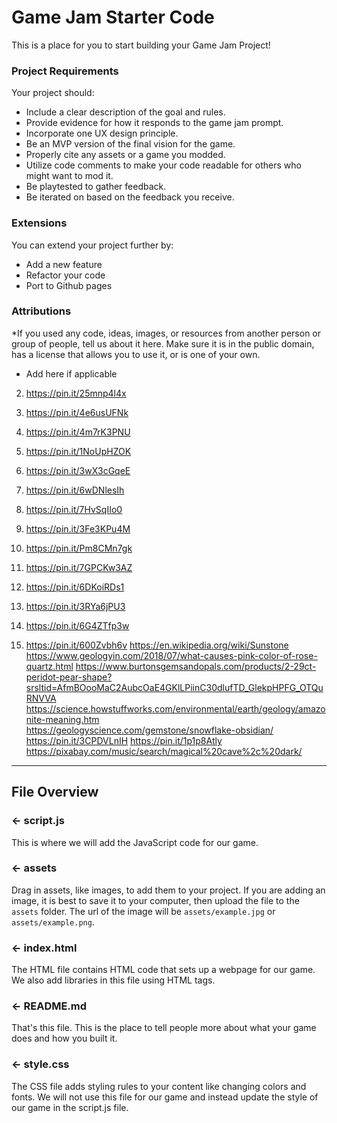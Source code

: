 # Game Jam Starter Code
This is a place for you to start building your Game Jam Project!

### Project Requirements
Your project should:
- Include a clear description of the goal and rules. 
- Provide evidence for how it responds to the game jam prompt.
- Incorporate one UX design principle.
- Be an MVP version of the final vision for the game. 
- Properly cite any assets or a game you modded.
- Utilize code comments to make your code readable for others who might want to mod it. 
- Be playtested to gather feedback.
- Be iterated on based on the feedback you receive.


### Extensions
You can extend your project further by:
- Add a new feature
- Refactor your code
- Port to Github pages

###  Attributions
*If you used any code, ideas, images, or resources from another person or group of people, tell us about it here. Make sure it is in the public domain, has a license that allows you to use it, or is one of your own.
- Add here if applicable
2. https://pin.it/25mnp4l4x

3. https://pin.it/4e6usUFNk

4. https://pin.it/4m7rK3PNU

5. https://pin.it/1NoUpHZOK

6. https://pin.it/3wX3cGqeE

7. https://pin.it/6wDNlesIh

8. https://pin.it/7HvSqIIo0

9. https://pin.it/3Fe3KPu4M

10. https://pin.it/Pm8CMn7gk

11. https://pin.it/7GPCKw3AZ

12. https://pin.it/6DKoiRDs1

13. https://pin.it/3RYa6jPU3

14. https://pin.it/6G4ZTfp3w

15. https://pin.it/600Zvbh6v
https://en.wikipedia.org/wiki/Sunstone 
https://www.geologyin.com/2018/07/what-causes-pink-color-of-rose-quartz.html 
https://www.burtonsgemsandopals.com/products/2-29ct-peridot-pear-shape?srsltid=AfmBOooMaC2AubcOaE4GKlLPiinC30dlufTD_GlekpHPFG_OTQuRNVVA
https://science.howstuffworks.com/environmental/earth/geology/amazonite-meaning.htm  
https://geologyscience.com/gemstone/snowflake-obsidian/  
https://pin.it/3CPDVLnIH 
 https://pin.it/1p1p8Atly
https://pixabay.com/music/search/magical%20cave%2c%20dark/

---

## File Overview

### ← script.js

This is where we will add the JavaScript code for our game.

### ← assets

Drag in assets, like images, to add them to your project. If you are adding an image, it is best to save it to your computer, then upload the file to the `assets` folder. The url of the image will be `assets/example.jpg` or `assets/example.png`.

### ← index.html

The HTML file contains HTML code that sets up a webpage for our game. We also add libraries in this file using HTML tags.

### ← README.md

That's this file. This is the place to tell people more about what your game does and how you built it. 

### ← style.css

The CSS file adds styling rules to your content like changing colors and fonts. We will not use this file for our game and instead update the style of our game in the script.js file.  

